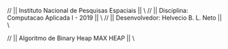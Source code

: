 // || Instituto Nacional de Pesquisas Espaciais || \\
// || Disciplina: Computacao Aplicada I	 - 2019	|| \\
// || Desenvolvedor: Helvecio B. L. Neto		|| \\

// || Algoritmo de Binary Heap MAX HEAP         || \\
